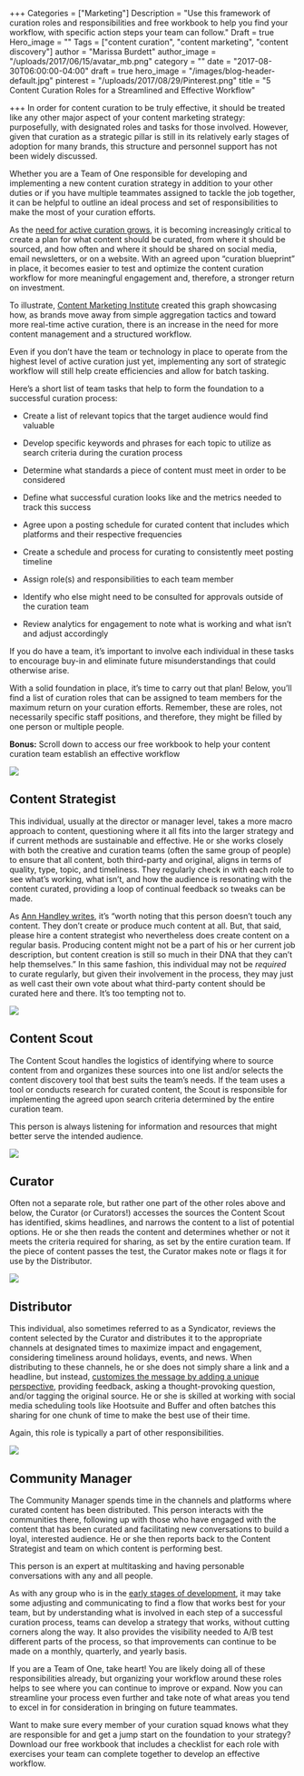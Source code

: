 +++
Categories = ["Marketing"]
Description = "Use this framework of curation roles and responsibilities and free workbook to help you find your workflow, with specific action steps your team can follow."
Draft = true
Hero_image = ""
Tags = ["content curation", "content marketing", "content discovery"]
author = "Marissa Burdett"
author_image = "/uploads/2017/06/15/avatar_mb.png"
category = ""
date = "2017-08-30T06:00:00-04:00"
draft = true
hero_image = "/images/blog-header-default.jpg"
pinterest = "/uploads/2017/08/29/Pinterest.png"
title = "5 Content Curation Roles for a Streamlined and Effective Workflow"

+++
In order for content curation to be truly effective, it should be treated like any other major aspect of your content marketing strategy: purposefully, with designated roles and tasks for those involved. However, given that curation as a strategic pillar is still in its relatively early stages of adoption for many brands, this structure and personnel support has not been widely discussed.

Whether you are a Team of One responsible for developing and implementing a new content curation strategy in addition to your other duties or if you have multiple teammates assigned to tackle the job together, it can be helpful to outline an ideal process and set of responsibilities to make the most of your curation efforts.

As the [need for active curation grows](https://upcontent.com/post/content-overload-remedy/), it is becoming increasingly critical to create a plan for what content should be curated, from where it should be sourced, and how often and where it should be shared on social media, email newsletters, or on a website. With an agreed upon “curation blueprint” in place, it becomes easier to test and optimize the content curation workflow for more meaningful engagement and, therefore, a stronger return on investment.

To illustrate, [Content Marketing Institute](http://contentmarketinginstitute.com/2014/07/hiring-new-content-role/?utm_source=upcontent-blog&utm_medium=upcontent-blog-readers&utm_campaign=curation-roles-blog) created this graph showcasing how, as brands move away from simple aggregation tactics and toward more real-time active curation, there is an increase in the need for more content management and a structured workflow.

[](http://contentmarketinginstitute.com/2014/07/hiring-new-content-role/?utm_source=upcontent-blog&utm_medium=upcontent-blog-readers&utm_campaign=curation-roles-blog)[](http://contentmarketinginstitute.com/2014/07/hiring-new-content-role/?utm_source=upcontent-blog&utm_medium=upcontent-blog-readers&utm_campaign=curation-roles-blog)

Even if you don’t have the team or technology in place to operate from the highest level of active curation just yet, implementing any sort of strategic workflow will still help create efficiencies and allow for batch tasking.

Here’s a short list of team tasks that help to form the foundation to a successful curation process:

* Create a list of relevant topics that the target audience would find valuable

* Develop specific keywords and phrases for each topic to utilize as search criteria during the curation process

* Determine what standards a piece of content must meet in order to be considered

* Define what successful curation looks like and the metrics needed to track this success

* Agree upon a posting schedule for curated content that includes which platforms and their respective frequencies

* Create a schedule and process for curating to consistently meet posting timeline

* Assign role(s) and responsibilities to each team member

* Identify who else might need to be consulted for approvals outside of the curation team

* Review analytics for engagement to note what is working and what isn’t and adjust accordingly

If you do have a team, it’s important to involve each individual in these tasks to encourage buy-in and eliminate future misunderstandings that could otherwise arise.

With a solid foundation in place, it’s time to carry out that plan! Below, you’ll find a list of curation roles that can be assigned to team members for the maximum return on your curation efforts. Remember, these are roles, not necessarily specific staff positions, and therefore, they might be filled by one person or multiple people.

**Bonus:** Scroll down to access our free workbook to help your content curation team establish an effective workflow

<img src="/uploads/2017/08/28/Group.png" class=" forestry--none forestry--none" style="float: none;">

## Content Strategist

This individual, usually at the director or manager level, takes a more macro approach to content, questioning where it all fits into the larger strategy and if current methods are sustainable and effective. He or she works closely with both the creative and curation teams (often the same group of people) to ensure that all content, both third-party and original, aligns in terms of quality, type, topic, and timeliness. They regularly check in with each role to see what’s working, what isn’t, and how the audience is resonating with the content curated, providing a loop of continual feedback so tweaks can be made.

As [Ann Handley writes](http://www.annhandley.com/2013/10/06/a-simple-content-marketing-org-chart/?utm_source=upcontent-blog&utm_medium=upcontent-blog-readers&utm_campaign=curation-roles-blog), it’s “worth noting that this person doesn’t touch any content. They don’t create or produce much content at all. But, that said, please hire a content strategist who nevertheless does create content on a regular basis. Producing content might not be a part of his or her current job description, but content creation is still so much in their DNA that they can’t help themselves.” In this same fashion, this individual may not be *required* to curate regularly, but given their involvement in the process, they may just as well cast their own vote about what third-party content should be curated here and there. It’s too tempting not to.

<img src="/uploads/2017/08/28/Content%20Scout.png" class=" forestry--none" style="float: none;">

## Content Scout

The Content Scout handles the logistics of identifying where to source content from and organizes these sources into one list and/or selects the content discovery tool that best suits the team’s needs. If the team uses a tool or conducts research for curated content, the Scout is responsible for implementing the agreed upon search criteria determined by the entire curation team.

This person is always listening for information and resources that might better serve the intended audience.

<img src="/uploads/2017/08/28/Curator.png" class=" forestry--none" style="float: none;">

## Curator

Often not a separate role, but rather one part of the other roles above and below, the Curator (or Curators!) accesses the sources the Content Scout has identified, skims headlines, and narrows the content to a list of potential options. He or she then reads the content and determines whether or not it meets the criteria required for sharing, as set by the entire curation team. If the piece of content passes the test, the Curator makes note or flags it for use by the Distributor.

<img src="/uploads/2017/08/28/Distributor.png" class=" forestry--none" style="float: none;">

## Distributor

This individual, also sometimes referred to as a Syndicator, reviews the content selected by the Curator and distributes it to the appropriate channels at designated times to maximize impact and engagement, considering timeliness around holidays, events, and news. When distributing to these channels, he or she does not simply share a link and a headline, but instead, [customizes the message by adding a unique perspective](https://upcontent.com/post/more-efficient-content-curation/), providing feedback, asking a thought-provoking question, and/or tagging the original source. He or she is skilled at working with social media scheduling tools like Hootsuite and Buffer and often batches this sharing for one chunk of time to make the best use of their time.

Again, this role is typically a part of other responsibilities.

<img src="/uploads/2017/08/28/Community%20Manager.png" class=" forestry--none" style="float: none;">

## Community Manager

The Community Manager spends time in the channels and platforms where curated content has been distributed. This person interacts with the communities there, following up with those who have engaged with the content that has been curated and facilitating new conversations to build a loyal, interested audience. He or she then reports back to the Content Strategist and team on which content is performing best.

This person is an expert at multitasking and having personable conversations with any and all people.

As with any group who is in the [early stages of development](https://project-management.com/the-five-stages-of-project-team-development/?utm_source=upcontent-blog&utm_medium=upcontent-blog-readers&utm_campaign=curation-roles-blog), it may take some adjusting and communicating to find a flow that works best for your team, but by understanding what is involved in each step of a successful curation process, teams can develop a strategy that works, without cutting corners along the way. It also provides the visibility needed to A/B test different parts of the process, so that improvements can continue to be made on a monthly, quarterly, and yearly basis.

If you are a Team of One, take heart! You are likely doing all of these responsibilities already, but organizing your workflow around these roles helps to see where you can continue to improve or expand. Now you can streamline your process even further and take note of what areas you tend to excel in for consideration in bringing on future teammates.

Want to make sure every member of your curation squad knows what they are responsible for and get a jump start on the foundation to your strategy? Download our free workbook that includes a checklist for each role with exercises your team can complete together to develop an effective workflow.

<script async id="_ck_257933" src="https://forms.convertkit.com/257933?v=6"></script>